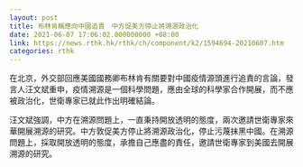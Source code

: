 ```yaml
---
layout: post
title: 布林肯稱應向中國追責　中方促美方停止將溯源政治化
date: 2021-06-07 17:06:02.000000000 +08:00
link: https://news.rthk.hk/rthk/ch/component/k2/1594694-20210607.htm
categories: rthk
---
```


在北京，外交部回應美國國務卿布林肯有關要對中國疫情源頭進行追責的言論，發言人汪文斌重申，疫情溯源是一個科學問題，應由全球的科學家合作開展，而不應被政治化，世衛專家已就此作出明確結論。

汪文斌強調，中方在溯源問題上，一直秉持開放透明的態度，兩次邀請世衛專家來華開展溯源的研究。中方敦促美方停止將溯源政治化，停止污蔑抹黑中國。在溯源問題上，採取開放透明的態度，承擔自己應盡的責任，邀請世衛專家到美國去開展溯源的研究。
